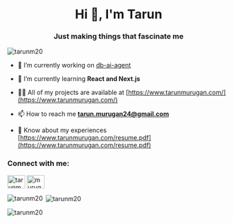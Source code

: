 <h1 align="center">Hi 👋, I'm Tarun</h1>
<h3 align="center">Just making things that fascinate me</h3>

<p align="left"> <img src="https://komarev.com/ghpvc/?username=tarunm20&label=Profile%20views&color=0e75b6&style=flat" alt="tarunm20" /> </p>

- 🔭 I’m currently working on [db-ai-agent](https://github.com/tarunm20/db-ai-agent)

- 🌱 I’m currently learning **React and Next.js**

- 👨‍💻 All of my projects are available at [https://www.tarunmurugan.com/](https://www.tarunmurugan.com/)

- 📫 How to reach me **tarun.murugan24@gmail.com**

- 📄 Know about my experiences [https://www.tarunmurugan.com/resume.pdf](https://www.tarunmurugan.com/resume.pdf)

<h3 align="left">Connect with me:</h3>
<p align="left">
<a href="https://linkedin.com/in/tarunmurugan" target="blank"><img align="center" src="https://raw.githubusercontent.com/rahuldkjain/github-profile-readme-generator/master/src/images/icons/Social/linked-in-alt.svg" alt="tarunmurugan" height="30" width="40" /></a>
<a href="https://instagram.com/murugantarun" target="blank"><img align="center" src="https://raw.githubusercontent.com/rahuldkjain/github-profile-readme-generator/master/src/images/icons/Social/instagram.svg" alt="murugantarun" height="30" width="40" /></a>
</p>

<p><img align="left" src="https://github-readme-stats.vercel.app/api/top-langs?username=tarunm20&show_icons=true&locale=en&layout=compact" alt="tarunm20" /></p>

<p>&nbsp;<img align="center" src="https://github-readme-stats.vercel.app/api?username=tarunm20&show_icons=true&locale=en" alt="tarunm20" /></p>

<p><img align="center" src="https://github-readme-streak-stats.herokuapp.com/?user=tarunm20&" alt="tarunm20" /></p>
